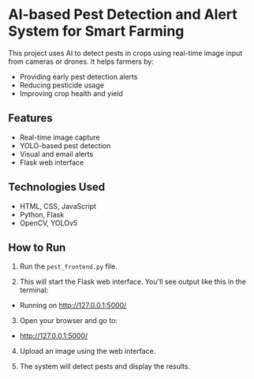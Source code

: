 # AI-based Pest Detection and Alert System for Smart Farming

This project uses AI to detect pests in crops using real-time image input from cameras or drones. It helps farmers by:
- Providing early pest detection alerts
- Reducing pesticide usage
- Improving crop health and yield

## Features
- Real-time image capture
- YOLO-based pest detection
- Visual and email alerts
- Flask web interface

## Technologies Used
- HTML, CSS, JavaScript
- Python, Flask
- OpenCV, YOLOv5

## How to Run
1. Run the `pest_frontend.py` file.

2. This will start the Flask web interface.
You'll see output like this in the terminal:
 * Running on http://127.0.0.1:5000/
   
3. Open your browser and go to:
 * http://127.0.0.1:5000/

4. Upload an image using the web interface.

5. The system will detect pests and display the results.

